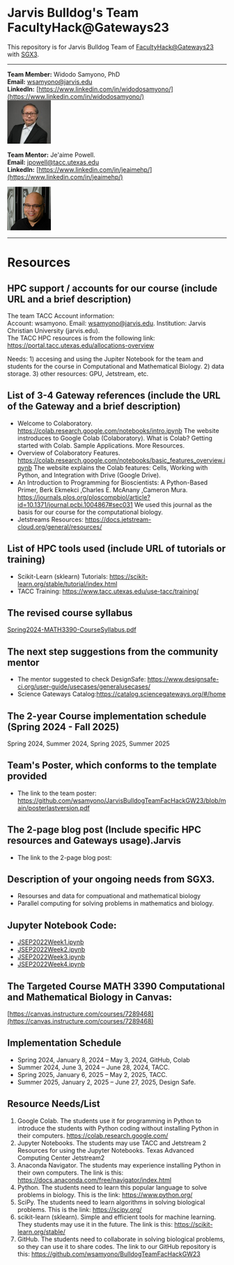 # Jarvis Bulldog's Team FacultyHack@Gateways23

This repository is for Jarvis Bulldog Team of [FacultyHack@Gateways23](https://hackhpc.github.io/facultyhack-gateways23) with [SGX3](https://sciencegateways.org/). 

---

**Team Member:** Widodo Samyono, PhD                                             
**Email:** [wsamyono@jarvis.edu](mailto:wsamyono@jarvis.edu)                                          
**LinkedIn:** [https://www.linkedin.com/in/widodosamyono/](https://www.linkedin.com/in/widodosamyono/)                                                            
![image](imgs/widodo.png)
                  
**Team Mentor:** Je'aime Powell.                                
**Email:** [jpowell@tacc.utexas.edu](mailto:jpowell@tacc.utexas.edu)    
**LinkedIn:** [https://www.linkedin.com/in/jeaimehp/](https://www.linkedin.com/in/jeaimehp/)

![image](imgs/jeaime.png)

---

# Resources

## HPC support / accounts for our course (include URL and a brief description)
The team TACC Account information:                                                                                                   
Account: wsamyono. 
Email: wsamyono@jarvis.edu. 
Institution: Jarvis Christian University (jarvis.edu).                                                 
The TACC HPC resources is from the following link: https://portal.tacc.utexas.edu/allocations-overview

Needs: 1) accesing and using the Jupiter Notebook for the team and students for the course in Computational and Mathematical Biology. 2) data storage. 3) other resources: GPU, Jetstream, etc.  

## List of 3-4 Gateway references (include the URL of the Gateway and a brief description)
*  Welcome to Colaboratory. https://colab.research.google.com/notebooks/intro.ipynb The website instroduces to Google Colab (Colaboratory). What is Colab? Getting started with Colab. Sample Applications. More Resources.  
*  Overview of Colaboratory Features. https://colab.research.google.com/notebooks/basic_features_overview.ipynb The website explains the Colab features: Cells, Working with Python, and Integration with Drive (Google Drive).
*  An Introduction to Programming for Bioscientists: A Python-Based Primer, Berk Ekmekci ,Charles E. McAnany ,Cameron Mura. https://journals.plos.org/ploscompbiol/article?id=10.1371/journal.pcbi.1004867#sec031    We used this journal as the basis for our course for the computational biology.
*  Jetstreams Resources: https://docs.jetstream-cloud.org/general/resources/ 
  
## List of HPC tools used (include URL of tutorials or training)
* Scikit-Learn (sklearn) Tutorials: https://scikit-learn.org/stable/tutorial/index.html
* TACC Training: https://www.tacc.utexas.edu/use-tacc/training/

## The revised course syllabus
[Spring2024-MATH3390-CourseSyllabus.pdf](Spring2024-MATH3390-CourseSyllabus.pdf)

## The next step suggestions from the community mentor
* The mentor suggested to check DesignSafe: https://www.designsafe-ci.org/user-guide/usecases/generalusecases/
* Science Gateways Catalog:https://catalog.sciencegateways.org/#/home
  
## The 2-year Course implementation schedule (Spring 2024 - Fall 2025)
Spring 2024, Summer 2024, Spring 2025, Summer 2025 

## Team's Poster, which conforms to the template provided
* The link to the team poster: https://github.com/wsamyono/JarvisBulldogTeamFacHackGW23/blob/main/posterlastversion.pdf
  
## The 2-page blog post (Include specific HPC resources and Gateways usage).Jarvis
* The link to the 2-page blog post:  

## Description of your ongoing needs from SGX3.
* Resourses and data for compuational and mathematical biology
* Parallel computing for solving problems in mathematics and biology. 

## Jupyter Notebook Code:
* [JSEP2022Week1.ipynb](JSEP2022Week1.ipynb)
* [JSEP2022Week2.ipynb](JSEP2022Week2.ipynb)
* [JSEP2022Week3.ipynb](JSEP2022Week3.ipynb)
* [JSEP2022Week4.ipynb](JSEP2022Week4.ipynb)

## The Targeted Course MATH 3390 Computational and Mathematical Biology in Canvas:
[https://canvas.instructure.com/courses/7289468](https://canvas.instructure.com/courses/7289468)

## Implementation Schedule
* Spring 2024, January 8, 2024 – May 3, 2024, GitHub, Colab
* Summer 2024, June 3, 2024 – June 28, 2024, TACC.
* Spring 2025, January 6, 2025 – May 2, 2025, TACC.
* Summer 2025, January 2, 2025 – June 27, 2025, Design Safe.

## Resource Needs/List
1) Google Colab. The students use it for programming in Python to introduce the students with Python coding without installing Python in their computers. https://colab.research.google.com/                                                                                                                    
2) Jupyter Notebooks. The students may use TACC and Jetstream 2 Resources for using the Jupyter Notebooks. Texas Advanced Computing Center Jetstream2               
3) Anaconda Navigator. The students may experience installing Python in their own computers. The link is this: https://docs.anaconda.com/free/navigator/index.html      
4) Python. The students need to learn this popular language to solve problems in biology. This is the link: https://www.python.org/                                 
5) SciPy. The students need to learn algorithms in solving biological problems. This is the link: https://scipy.org/                                                
6) scikit-learn (sklearn). Simple and efficient tools for machine learning. They students may use it in the future. The link is this: https://scikit-learn.org/stable/                                                                                                                                             
7) GitHub. The students need to collaborate in solving biological problems, so they can use it to share codes. The link to our GitHub repository is this: https://github.com/wsamyono/BulldogTeamFacHackGW23
